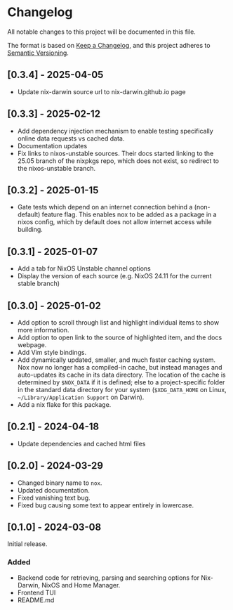 # Changelog
All notable changes to this project will be documented in this file.

The format is based on [Keep a Changelog](https://keepachangelog.com/en/1.1.0/),
and this project adheres to [Semantic Versioning](https://semver.org/spec/v2.0.0.html).

## [0.3.4] - 2025-04-05
- Update nix-darwin source url to nix-darwin.github.io page

## [0.3.3] - 2025-02-12
- Add dependency injection mechanism to enable testing specifically online data requests vs cached data.
- Documentation updates
- Fix links to nixos-unstable sources. Their docs started linking to the 25.05 branch of the nixpkgs repo, which does not exist, so redirect to the nixos-unstable branch.

## [0.3.2] - 2025-01-15
- Gate tests which depend on an internet connection behind a (non-default) feature flag. This enables nox to be added as a package in a nixos config, which by default does not allow internet access while building.

## [0.3.1] - 2025-01-07
- Add a tab for NixOS Unstable channel options
- Display the version of each source (e.g. NixOS 24.11 for the current stable branch)

## [0.3.0] - 2025-01-02
- Add option to scroll through list and highlight individual items to show more information.
- Add option to open link to the source of highlighted item, and the docs webpage.
- Add Vim style bindings.
- Add dynamically updated, smaller, and much faster caching system. Nox now no longer has a compiled-in cache, but instead manages and auto-updates its cache in its data directory. The location of the cache is determined by `$NOX_DATA` if it is defined; else to a project-specific folder in the standard data directory for your system (`$XDG_DATA_HOME` on Linux, `~/Library/Application Support` on Darwin).
- Add a nix flake for this package.

## [0.2.1] - 2024-04-18
- Update dependencies and cached html files

## [0.2.0] - 2024-03-29
- Changed binary name to `nox`.
- Updated documentation.
- Fixed vanishing text bug.
- Fixed bug causing some text to appear entirely in lowercase.

## [0.1.0] - 2024-03-08
Initial release.

### Added
- Backend code for retrieving, parsing and searching options for Nix-Darwin, NixOS and Home Manager.
- Frontend TUI
- README.md
